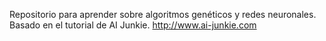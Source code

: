 Repositorio para aprender sobre algoritmos genéticos y redes neuronales. 
Basado en el tutorial de AI Junkie. http://www.ai-junkie.com